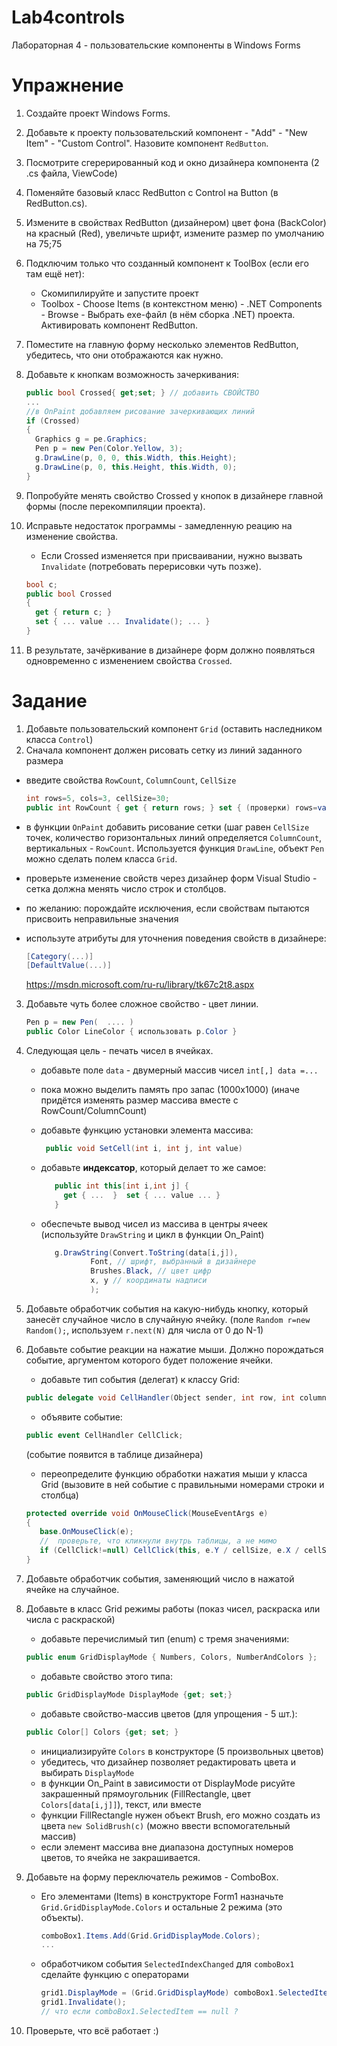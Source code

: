 Lab4controls
============

Лабораторная 4 - пользовательские компоненты в Windows Forms


Упражнение
=======

1. Создайте проект Windows Forms.
2. Добавьте к проекту пользовательский компонент - "Add" - "New Item" - "Custom Control". Назовите компонент ``RedButton``.
3. Посмотрите сгерерированный код и окно дизайнера компонента (2 .cs файла, ViewCode)
4. Поменяйтe базовый класс RedButton с Control на Button (в RedButton.cs).
5. Измените в свойствах  RedButton (дизайнером) цвет фона (BackColor) на красный (Red), увеличьте шрифт, измените размер по умолчанию 
на 75;75
6. Подключим только что созданный компонент к ToolBox (если его там ещё нет): 
   - Скомипилируйте и запустите проект
   - Toolbox - Choose Items (в контекстном меню) - .NET Components - Browse - Выбрать exe-файл (в нём сборка .NET) проекта. Активировать компонент RedButton.
7. Поместите на главную форму несколько элементов RedButton, убедитесь, что они отображаются как нужно.   
8. Добавьте к кнопкам возможность зачеркивания:

    ```c#
    public bool Crossed{ get;set; } // добавить СВОЙСТВО
    ...
    //в OnPaint добавляем рисование зачеркивающих линий
    if (Crossed)
    {
      Graphics g = pe.Graphics;
      Pen p = new Pen(Color.Yellow, 3);
      g.DrawLine(p, 0, 0, this.Width, this.Height);
      g.DrawLine(p, 0, this.Height, this.Width, 0);
    }
    ```
    
9. Попробуйте менять свойство Crossed у кнопок в дизайнере главной формы (после перекомпиляции проекта).
10. Исправьте недостаток программы - замедленную реацию на изменение свойства. 
    - Если Crossed изменяется при присваивании, нужно вызвать ``Invalidate`` (потребовать перерисовки чуть позже).

    ```c#
    bool c;
    public bool Crossed
    {
      get { return c; }
      set { ... value ... Invalidate(); ... }
    }
    ```
11. В результате, зачёркивание в дизайнере форм должно появляться одновременно с изменением свойства ``Crossed``.

Задание
=======

1. Добавьте пользовательский компонент ``Grid`` (оставить наследником класса ``Control``)
2. Сначала компонент должен рисовать сетку из линий заданного размера
  - введите свойства ``RowCount``, ``ColumnCount``, ``CellSize``

     ```c#
     int rows=5, cols=3, cellSize=30;
     public int RowCount { get { return rows; } set { (проверки) rows=value (Invalidate(), если нужно) }
     ```

  - в функции ``OnPaint`` добавить рисование сетки (шаг равен ``CellSize`` точек, количество горизонтальных линий определяется ``ColumnCount``, вертикальных - ``RowCount``. Используется функция ``DrawLine``, объект ``Pen`` можно сделать полем класса ``Grid``.
  - проверьте изменение свойств через дизайнер форм Visual Studio - сетка должна менять число строк и столбцов.
  - по желанию: порождайте исключения, если свойствам пытаются присвоить неправильные значения
  - используте атрибуты для уточнения поведения свойств в дизайнере:
    ```c#
    [Category(...)]
    [DefaultValue(...)]
    ```
    https://msdn.microsoft.com/ru-ru/library/tk67c2t8.aspx
 
3. Добавьте чуть более сложное свойство - цвет линии.
    
    ```c#
    Pen p = new Pen(  .... )
    public Color LineColor { использовать p.Color }
    ```

4. Следующая цель - печать чисел в ячейках.
    - добавьте поле ``data`` - двумерный массив чисел ``int[,] data =...``
    - пока можно выделить память про запас (1000x1000) (иначе придётся изменять размер массива вместе c RowCount/ColumnCount)
    - добавьте функцию установки элемента массива:
    
       ```c#
        public void SetCell(int i, int j, int value)
       ```
    
    - добавьте **индексатор**, который делает то же самое:
    
       ```c#
          public int this[int i,int j] {
            get { ...  }  set { ... value ... }
          }
       ```
    
    - обеспечьте вывод чисел из массива в центры ячеек (используйте ``DrawString`` и цикл в функции On_Paint)

       ```c#
          g.DrawString(Convert.ToString(data[i,j]), 
                  Font, // шрифт, выбранный в дизайнере
                  Brushes.Black, // цвет цифр
                  x, y // координаты надписи
                  );
       ```

5. Добавьте обработчик события на какую-нибудь кнопку, который занесёт случайное число в случайную ячейку.
(поле ``Random r=new Random();``, используем ``r.next(N)`` для числа от 0 до N-1)

6. Добавьте событие реакции на нажатие мыши. Должно порождаться событие, аргументом которого будет положение ячейки.
     - добавьте тип события (делегат) к классу Grid:
     
     ```c#
     public delegate void CellHandler(Object sender, int row, int column);
     ```
     
     - объявите событие:
     
     ```c#
     public event CellHandler CellClick;
     ```
     
     (событие появится в таблице дизайнера)
     
     - переопределите функцию обработки нажатия мыши у класса Grid (вызовите в ней событие с правильными номерами строки и столбца)
     
     ```c#
     protected override void OnMouseClick(MouseEventArgs e)
     {
        base.OnMouseClick(e);
        //  проверьте, что кликнули внутрь таблицы, а не мимо
        if (CellClick!=null) CellClick(this, e.Y / cellSize, e.X / cellSize);
     }
     ```
     
6. Добавьте обработчик события, заменяющий число в нажатой ячейке на случайное.

7. Добавьте в класс Grid режимы работы (показ чисел, раскраска или числа с раскраской)
    - добавьте перечислимый тип (enum) с тремя значениями:
     
     ```c#
     public enum GridDisplayMode { Numbers, Colors, NumberAndColors };
     ```
    
    - добавьте cвойство этого типа:
    
     ```c#
     public GridDisplayMode DisplayMode {get; set;}
     ```
     
    - добавьте свойство-массив цветов (для упрощения - 5 шт.):
    
     ```c#
     public Color[] Colors {get; set; } 
     ```
    
    - инициализируйте ``Colors`` в конструкторе (5 произвольных цветов)
    - убедитесь, что дизайнер позволяет редактировать цвета и выбирать ``DisplayMode``
    - в функции On_Paint в зависимости от DisplayMode рисуйте закрашенный прямоугольник (FillRectangle, цвет ``Colors[data[i,j]]``), текст, или вместе
    - функции FillRectangle нужен объект Brush, его можно создать из цвета ``new SolidBrush(c)`` (можно ввести вспомогательный массив)
    - если элемент массива вне диапазона доступных номеров цветов, то ячейка не закрашивается.

9. Добавьте на форму переключатель режимов - ComboBox. 
     - Его элементами (Items) в конструкторе Form1 назначьте ``Grid.GridDisplayMode.Colors`` и остальные 2 режима (это объекты).
        ```c#
        comboBox1.Items.Add(Grid.GridDisplayMode.Colors);
        ...
        ```

     - обработчиком события ``SelectedIndexChanged`` для ``сomboBox1`` сделайте функцию с операторами
         
         ```c#
         grid1.DisplayMode = (Grid.GridDisplayMode) comboBox1.SelectedItem;
         grid1.Invalidate();
         // что если comboBox1.SelectedItem == null ?
         ```
10. Проверьте, что всё работает :)
